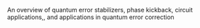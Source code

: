 An overview of quantum error stabilizers, phase kickback, circuit applications,, and applications in quantum error correction
